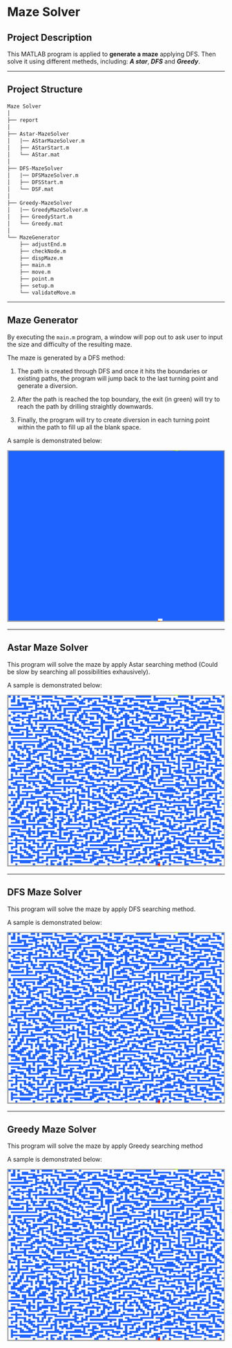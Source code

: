 # Maze Solver

## Project Description

This MATLAB program is applied to **generate a maze** applying DFS. Then solve it using different metheds, including: ***A star***, ***DFS*** and ***Greedy***.

----

## Project Structure

```
Maze Solver
│
├── report
│
├── Astar-MazeSolver
│   |── AStarMazeSolver.m
│   ├── AStarStart.m
│   └── AStar.mat
│
├── DFS-MazeSolver
│   |── DFSMazeSolver.m
│   ├── DFSStart.m
│   └── DSF.mat
│
├── Greedy-MazeSolver
│   |── GreedyMazeSolver.m
│   ├── GreedyStart.m
│   └── Greedy.mat
│
└── MazeGenerator
    ├── adjustEnd.m
    ├── checkNode.m
    ├── dispMaze.m
    ├── main.m
    ├── move.m
    ├── point.m
    ├── setup.m
    └── validateMove.m

```

----

## Maze Generator

By executing the <code>main.m</code> program, a window will pop out to ask user to input the size and difficulty of the resulting maze.

The maze is generated by a DFS method:

1. The path is created through DFS and once it hits the boundaries or existing paths, the program will jump back to the last turning point and generate a diversion.

2. After the path is reached the top boundary, the exit (in green) will try to reach the path by drilling straightly downwards.

3. Finally, the program will try to create diversion in each turning point within the path to fill up all the blank space.

A sample is demonstrated below:

![avatar](./README/GenerateMaze.gif)

----

## Astar Maze Solver

This program will solve the maze by apply Astar searching method (Could be slow by searching all possibilities exhausively).

A sample is demonstrated below:

![avatar](./README/AstarSolution.gif)

----

## DFS Maze Solver

This program will solve the maze by apply DFS searching method.

A sample is demonstrated below:

![avatar](./README/DFSSolution.gif)

----

## Greedy Maze Solver

This program will solve the maze by apply Greedy searching method

A sample is demonstrated below:

![avatar](./README/GreedySolution.gif)